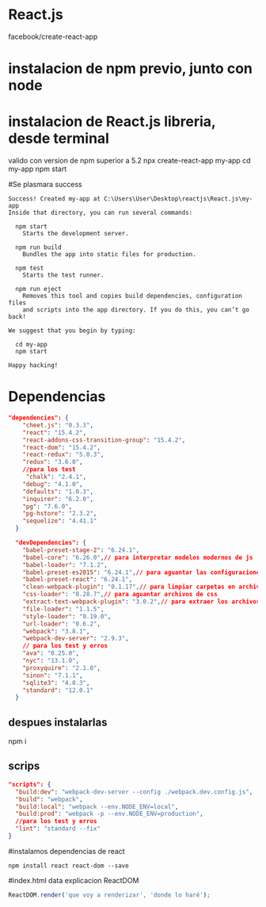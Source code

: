 # React.js
facebook/create-react-app
# instalacion de npm previo, junto con node
# instalacion de React.js libreria, desde terminal
valido con version de npm superior a 5.2
npx create-react-app my-app
cd my-app
npm start

#Se plasmara success
```git
Success! Created my-app at C:\Users\User\Desktop\reactjs\React.js\my-app
Inside that directory, you can run several commands:

  npm start
    Starts the development server.

  npm run build
    Bundles the app into static files for production.

  npm test
    Starts the test runner.

  npm run eject
    Removes this tool and copies build dependencies, configuration files
    and scripts into the app directory. If you do this, you can’t go back!

We suggest that you begin by typing:

  cd my-app
  npm start

Happy hacking!
```
# Dependencias
```json
"dependencies": {
    "cheet.js": "0.3.3",
    "react": "15.4.2",
    "react-addons-css-transition-group": "15.4.2",
    "react-dom": "15.4.2",
    "react-redux": "5.0.3",
    "redux": "3.6.0",
    //para los test
     "chalk": "2.4.1",
    "debug": "4.1.0",
    "defaults": "1.0.3",
    "inquirer": "6.2.0",
    "pg": "7.6.0",
    "pg-hstore": "2.3.2",
    "sequelize": "4.41.1"
  }

  "devDependencies": {
    "babel-preset-stage-2": "6.24.1",
    "babel-core": "6.26.0",// para interpretar modelos modernos de js
    "babel-loader": "7.1.2",
    "babel-preset-es2015": "6.24.1",// para aguantar las configuraciones
    "babel-preset-react": "6.24.1",
    "clean-webpack-plugin": "0.1.17",// para limpiar carpetas en archivos en produccion
    "css-loader": "0.28.7",// para aguantar archivos de css
    "extract-text-webpack-plugin": "3.0.2",// para extraer los archivos de css
    "file-loader": "1.1.5",
    "style-loader": "0.19.0",
    "url-loader": "0.6.2",
    "webpack": "3.8.1",
    "webpack-dev-server": "2.9.3",
    // para los test y erros
    "ava": "0.25.0",
    "nyc": "13.1.0",
    "proxyquire": "2.1.0",
    "sinon": "7.1.1",
    "sqlite3": "4.0.3",
    "standard": "12.0.1"
  }
  ```
  ## despues instalarlas
  npm i
  ## scrips
  ```json
  "scripts": {
    "build:dev": "webpack-dev-server --config ./webpack.dev.config.js",
    "build": "webpack",
    "build:local": "webpack --env.NODE_ENV=local",
    "build:prod": "webpack -p --env.NODE_ENV=production",
    //para los test y erros
    "lint": "standard --fix"
  }
  ```
  #instalamos dependencias de react
  ```git
  npm install react react-dom --save
```
#index.html data explicacion ReactDOM
```js
ReactDOM.render('que voy a renderizar', 'donde lo haré');
```